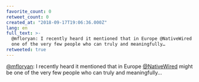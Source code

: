 ```yaml
---
favorite_count: 0
retweet_count: 0
created_at: "2018-09-17T19:06:36.000Z"
lang: en
full_text: >-
  @mfloryan: I recently heard it mentioned that in Europe @NativeWired might be
  one of the very few people who can truly and meaningfully…
retweeted: true
---
```


[@mfloryan](https://twitter.com/mfloryan): I recently heard it mentioned that in
Europe [@NativeWired](https://twitter.com/NativeWired) might be one of the very
few people who can truly and meaningfully…
